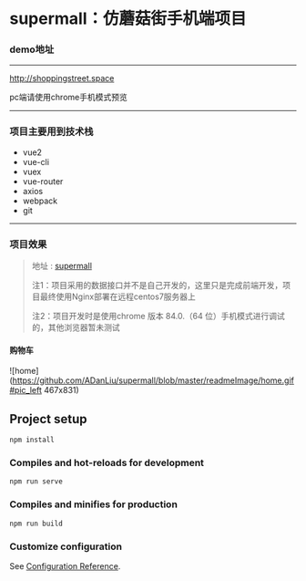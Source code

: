 # supermall：仿蘑菇街手机端项目

### demo地址

----

http://shoppingstreet.space

pc端请使用chrome手机模式预览

---

### 项目主要用到技术栈

- vue2
- vue-cli
- vuex
- vue-router
- axios
- webpack
- git

---

### 项目效果

> 地址 : [supermall](http://shoppingstreet.space)
>
> 注1：项目采用的数据接口并不是自己开发的，这里只是完成前端开发，项目最终使用Nginx部署在远程centos7服务器上
>
> 注2：项目开发时是使用chrome 版本 84.0.（64 位）手机模式进行调试的，其他浏览器暂未测试

#### 购物车

![home](https://github.com/ADanLiu/supermall/blob/master/readmeImage/home.gif#pic_left 467x831)





## Project setup

```
npm install
```

### Compiles and hot-reloads for development
```
npm run serve
```

### Compiles and minifies for production
```
npm run build
```

### Customize configuration
See [Configuration Reference](https://cli.vuejs.org/config/).
